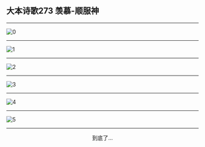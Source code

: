 
## 大本诗歌273 羡慕-顺服神
        
<div id="aplayer0"></div>

---

<img alt="0" data-original="https://cdn.jsdelivr.net/gh/k34869/shi/data/d0272/0">

---

<img alt="1" data-original="https://cdn.jsdelivr.net/gh/k34869/shi/data/d0272/1">

---

<img alt="2" data-original="https://cdn.jsdelivr.net/gh/k34869/shi/data/d0272/2">

---

<img alt="3" data-original="https://cdn.jsdelivr.net/gh/k34869/shi/data/d0272/3">

---

<img alt="4" data-original="https://cdn.jsdelivr.net/gh/k34869/shi/data/d0272/4">

---

<img alt="5" data-original="https://cdn.jsdelivr.net/gh/k34869/shi/data/d0272/5">

---

<p style="text-align: center">到底了...</p>

<script src="/js/dist-view.js"></script>

<script>
MAIN.id = 'd0272';
        
const ap0 = new APlayer({
    container: document.getElementById('aplayer0'),
    volume: 1,
    loop: 'none',
    preload: 'none',
    audio: [{
        name: '大本诗歌273.mp3',
        artist: '大本诗歌',
        url: 'https://res.wx.qq.com/voice/getvoice?mediaid=MzI0NTk3MDM5M18yMjQ3NDkwODYy',
        cover: '/favicon'
    }]
});
</script>
